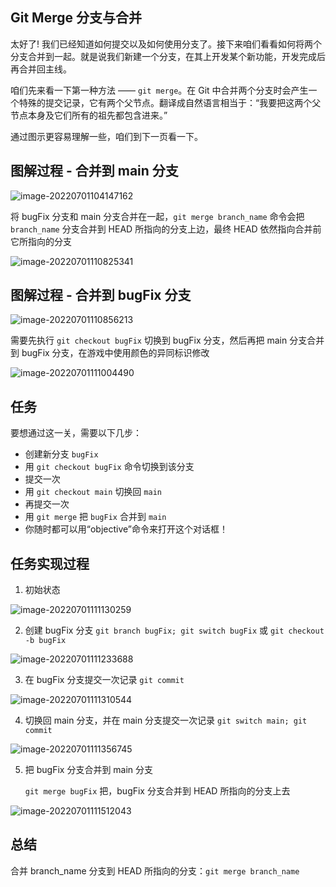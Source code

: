 ## Git Merge 分支与合并

太好了! 我们已经知道如何提交以及如何使用分支了。接下来咱们看看如何将两个分支合并到一起。就是说我们新建一个分支，在其上开发某个新功能，开发完成后再合并回主线。

咱们先来看一下第一种方法 —— `git merge`。在 Git 中合并两个分支时会产生一个特殊的提交记录，它有两个父节点。翻译成自然语言相当于：“我要把这两个父节点本身及它们所有的祖先都包含进来。”

通过图示更容易理解一些，咱们到下一页看一下。



## 图解过程 - 合并到 main 分支

![image-20220701104147162](https://kuku-resources.oss-cn-beijing.aliyuncs.com/images/image-20220701104147162.png)

将 bugFix 分支和 main 分支合并在一起，`git merge branch_name` 命令会把 `branch_name` 分支合并到 HEAD 所指向的分支上边，最终 HEAD 依然指向合并前它所指向的分支

![image-20220701110825341](https://kuku-resources.oss-cn-beijing.aliyuncs.com/images/image-20220701110825341.png)



## 图解过程 - 合并到 bugFix 分支

![image-20220701110856213](https://kuku-resources.oss-cn-beijing.aliyuncs.com/images/image-20220701110856213.png)

需要先执行 `git checkout bugFix` 切换到 bugFix 分支，然后再把 main 分支合并到 bugFix 分支，在游戏中使用颜色的异同标识修改

![image-20220701111004490](https://kuku-resources.oss-cn-beijing.aliyuncs.com/images/image-20220701111004490.png)



## 任务

要想通过这一关，需要以下几步：

- 创建新分支 `bugFix`
- 用 `git checkout bugFix` 命令切换到该分支
- 提交一次
- 用 `git checkout main` 切换回 `main`
- 再提交一次
- 用 `git merge` 把 `bugFix` 合并到 `main`
- 你随时都可以用“objective”命令来打开这个对话框！



## 任务实现过程

1. 初始状态

![image-20220701111130259](https://kuku-resources.oss-cn-beijing.aliyuncs.com/images/image-20220701111130259.png)

2. 创建 bugFix 分支
   `git branch bugFix; git switch bugFix` 或 `git checkout -b bugFix`

![image-20220701111233688](https://kuku-resources.oss-cn-beijing.aliyuncs.com/images/image-20220701111233688.png)

3. 在 bugFix 分支提交一次记录 `git commit`

![image-20220701111310544](https://kuku-resources.oss-cn-beijing.aliyuncs.com/images/image-20220701111310544.png)

4. 切换回 main 分支，并在 main 分支提交一次记录
   `git switch main; git commit`

![image-20220701111356745](https://kuku-resources.oss-cn-beijing.aliyuncs.com/images/image-20220701111356745.png)

5. 把 bugFix 分支合并到 main 分支

   `git merge bugFix` 把，bugFix 分支合并到 HEAD 所指向的分支上去

![image-20220701111512043](https://kuku-resources.oss-cn-beijing.aliyuncs.com/images/image-20220701111512043.png)



## 总结

合并 branch_name 分支到 HEAD 所指向的分支：`git merge branch_name`

